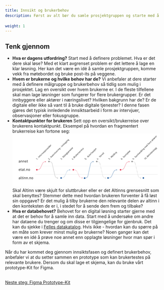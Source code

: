 ```yaml
---
title: Innsikt og brukerbehov
description: Først av alt bør du samle prosjektgruppen og starte med å definere problemet. Hva er det dere skal løse og hvem skal det løses for?

weight: 1
---
```


## Tenk gjennom

<ul class="no-decoration connected-bullets">
  <li>
    <strong>Hva er dagens utfordring?</strong>
    Start med å definere problemet. Hva er det dere skal løse? Med et klart avgrenset problem er det lettere å lage en klar løsning. Her kan det være en idé å samle prosjektgruppen, komme vekk fra møtebordet og bruke post-its på veggene.
  </li>
  <li>
    <strong>Hvem er brukerne og hvilke behov har de?</strong>
    Vi anbefaler at dere starter med å definere målgruppe og brukerbehov så tidlig som mulig i prosjektet. Lag en oversikt over hvem brukerne er. I de fleste tilfellene skal man lage løsninger som fungerer for flere brukergrupper. Er det innbyggere eller aktører i næringslivet? Hvilken bakgrunn har de? Er de digitale eller ikke så vant til å bruke digitale tjenester? I denne fasen gjøres det typisk innledende innsiktsarbeid i form av intervjuer, observasjoner eller fokusgruppe.
  </li>
  <li>
    <strong>Kontaktpunkter for brukeren</strong>
    Sett opp en oversikt/brukerreise over brukerens kontaktpunkt. Eksempel på hvordan en fragmentert brukerreise kan fortone seg:
    <br>
    <a href="/app/design/insight/kontaktpunkter.png"><img class="float-right" src="/app/design/insight/kontaktpunkter.png" alt="Eksempel på kontaktpunkter for brukeren"></a>
    <br>
    Skal Altinn være skjult for sluttbruker eller er det Altinns grensesnitt som skal benyttes? Stemmer dette med hvordan brukeren forventer å få løst sin oppgave? Er det mulig å tilby brukerne den relevante delen av altinn i den konteksten de er i, i stedet for å sende dem frem og tilbake?
  </li>
  <li>
    <strong>Hva er databehovet?</strong>
    Behovet for en digital løsning starter gjerne med at det er behov for å samle inn data. Start med å undersøke om andre har dataene du trenger og om disse er tilgjengelige for gjenbruk. Det kan du sjekke i <a href="https://data.norge.no/">Felles datakatalog</a>. Hvis ikke - hvordan kan du spørre på en måte som krever minst mulig av brukerne? Noen ganger kan det være en idé å prøve noe annet enn opplagte løsninger hvor man spør i form av et skjema.
  </li>
</ul>
<!--
For å gjøre det enklere for deg å planlegge tjenesten din har vi laget en Miro-mal du kan bruke som utganspunkt. Dersom du ikke har Miro fra før av , kan du opprette en gratis konto her: https://miro.com/signup/
<div class="a-iconText a-iconText-shadow a-bgGreyLight a-iconText-minusBothMargins mb-4 mt-4">
  <div class="a-iconText-icon">
      <i class="ai ai-download" aria-hidden="true"></i>
  </div>
  <div class="a-iconText-text">
      <a href="https://www.figma.com/file/wnBveAG2ikUspFsQwM3GNE/Prototyping-av-skjematjenester?node-id=47%3A4068" target="_blank">
          Last ned Miro-Kit
      </a>
  </div>
</div>-->

Når du har kommet deg gjennom innsiktsfasen og definert brukerbehov, anbefaler vi at du setter sammen en prototype som kan brukertestes på relevante brukere. Dersom du skal lage et skjema, kan du bruke vårt prototype-Kit for Figma. 

<br>

<a href="/planlegging-og-design/prototypekit/" class="a-linkFeatured ">
    Neste steg: Figma Prototype-Kit
    <i class="ai ai-sm ai-nw ai-nw-right ai-arrowright" aria-hidden="true"></i>
</a>

<br>
<br>
